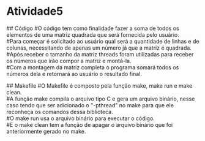 # Atividade5
<p>
## Código
#O código tem como finalidade fazer a soma de todos os elementos de uma matriz quadrada que será fornecida pelo usuário.<br />
#Para começar é solicitado ao usuário qual será a quantidade de linhas e de colunas, necessitando de apenas um número já que a matriz é quadrada.<br />
#Após receber o tamanho da matriz threads foram utilizadas para receber os números que irão compor a matriz e montá-la.<br />
#Com a montagem da matriz completa o programa somará todos os números dela e retornará ao usuário o resultado final.<br /></p>
<p>
## Makefile
#O Makefile é composto pela função make, make run e make clean.<br />
#A função make compila o arquivo tipo C e gera um arquivo binário, nesse caso tendo que ser adicionado o "-pthread" no make para que ele reconheça os comandos dessa      biblioteca.<br />
#O make run usa o arquivo binário para executar o código.<br />
#E o make clean tem a função de apagar o arquivo binário que foi anteriormente gerado no make.<br /></p>
